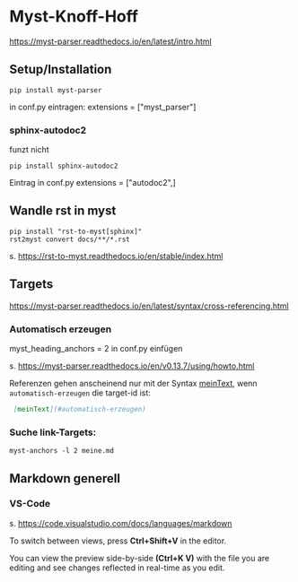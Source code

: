 # Myst-Knoff-Hoff

https://myst-parser.readthedocs.io/en/latest/intro.html

## Setup/Installation

```shell
pip install myst-parser
```
in conf.py eintragen:
extensions = ["myst_parser"]

### sphinx-autodoc2
funzt nicht
```shell
pip install sphinx-autodoc2
```
Eintrag in conf.py extensions = ["autodoc2",]

## Wandle rst in myst

```shell
pip install "rst-to-myst[sphinx]"
rst2myst convert docs/**/*.rst
```
s. https://rst-to-myst.readthedocs.io/en/stable/index.html

## Targets

https://myst-parser.readthedocs.io/en/latest/syntax/cross-referencing.html

### Automatisch erzeugen
myst_heading_anchors = 2 in conf.py einfügen

s. https://myst-parser.readthedocs.io/en/v0.13.7/using/howto.html

Referenzen gehen anscheinend nur mit der Syntax [meinText](#automatisch-erzeugen), wenn `automatisch-erzeugen` die target-id ist:
```md
 [meinText](#automatisch-erzeugen)
```

### Suche link-Targets:
```console
myst-anchors -l 2 meine.md
```

## Markdown generell

### VS-Code

s. https://code.visualstudio.com/docs/languages/markdown

To switch between views, press **Ctrl+Shift+V** in the editor. 

You can view the preview side-by-side **(Ctrl+K V)** with the file you are editing and see changes reflected in real-time as you edit.